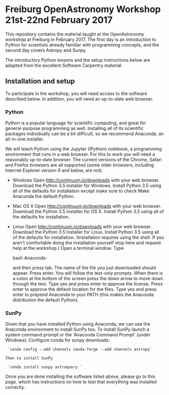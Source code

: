 # Freiburg OpenAstronomy Workshop 21st-22nd February 2017

This repository contains the material taught at the OpenAstronomy workshop at Freiburg in February 2017.
The first day is an introduction to Python for scientists already familiar with programming concepts, and the second day covers Astropy and Sunpy.

The introductory Python lessons and the setup instructions below are adapted from the excellent Software Carpentry material.

## Installation and setup

To participate in the workshop, you will need access to the software described below. In addition, you will need an up-to-date web browser.

### Python

Python is a popular language for scientific computing, and great for general-purpose programming as well. Installing all of its scientific packages individually can be a bit difficult, so we recommend Anaconda, an all-in-one installer.

We will teach Python using the Jupyter (IPython) notebook, a programming environment that runs in a web browser. For this to work you will need a reasonably up-to-date browser. The current versions of the Chrome, Safari and Firefox browsers are all supported (some older browsers, including Internet Explorer version 9 and below, are not).

- Windows
    Open http://continuum.io/downloads with your web browser.
    Download the Python 3.5 installer for Windows.
    Install Python 3.5 using all of the defaults for installation except make sure to check Make Anaconda the default Python.
- Mac OS X
    Open http://continuum.io/downloads with your web browser.
    Download the Python 3.5 installer for OS X.
    Install Python 3.5 using all of the defaults for installation.
- Linux
    Open http://continuum.io/downloads with your web browser.
    Download the Python 3.5 installer for Linux.
    Install Python 3.5 using all of the defaults for installation. (Installation requires using the shell. If you aren't comfortable doing the installation yourself stop here and request help at the workshop.)
    Open a terminal window.
    Type

    bash Anaconda-

    and then press tab. The name of the file you just downloaded should appear.
    Press enter. You will follow the text-only prompts. When there is a colon at the bottom of the screen press the down arrow to move down through the text. Type yes and press enter to approve the license. Press enter to approve the default location for the files. Type yes and press enter to prepend Anaconda to your PATH (this makes the Anaconda distribution the default Python).

### SunPy
Given that you have installed Python using Anaconda, we can use the Anaconda environment to install SunPy too.
    To install SunPy launch a system command prompt or the 'Anaconda Command Prompt' (under Windows).
    Configure conda for sunpy downloads:

     `conda config --add channels conda-forge --add channels astropy`

    Then to install SunPy

     `conda install sunpy astroquery `

Once you are done installing the software listed above, please go to this page, which has instructions on how to test that everything was installed correctly.
